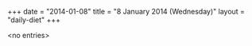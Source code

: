 +++
date = "2014-01-08"
title = "8 January 2014 (Wednesday)"
layout = "daily-diet"
+++

\<no entries\>